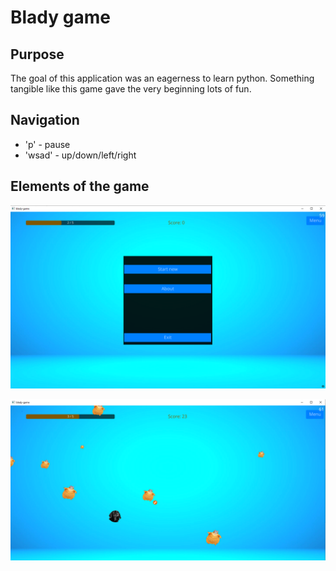 # Blady game

## Purpose

The goal of this application was an eagerness to learn python. Something tangible like this game gave the very beginning lots of fun.

## Navigation

- 'p' - pause
- 'wsad' - up/down/left/right

## Elements of the game

![img.png](img.png)

![img_1.png](img_1.png)
